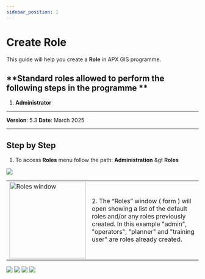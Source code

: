 ```yaml
---
sidebar_position: 1
---
```


# Create Role

This guide will help you create a **Role** in APX GIS programme.

## **Standard roles allowed to perform the following steps in the programme **

1.	**Administrator**

------------

**Version**: 5.3
**Date**: March 2025

------------
## **Step by Step**

1. To access **Roles** menu follow the path: **Administration** &gt **Roles**

![](/img/1.Roles/roles-create01.png)

<table>
  <tr>
    <td>
      <img src="/img/1.Roles/roles-create02.png" alt="Roles window" width="200"/>
    </td>
    <td>
      2. The “Roles” window ( form ) will open showing a list of the default roles and/or any roles previously created. 
        In this example "admin", "operators", "planner" and "training user" are roles already created.
    </td>
  </tr>
</table>



![](/img/1.Roles/roles-create03.png)
![](/img/1.Roles/roles-create04.png)
![](/img/1.Roles/roles-create05.png)
![](/img/1.Roles/roles-create06.png)